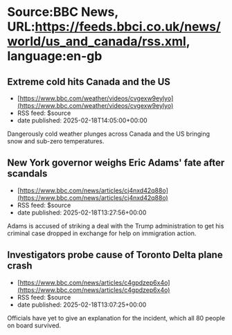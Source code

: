 # Source:BBC News, URL:https://feeds.bbci.co.uk/news/world/us_and_canada/rss.xml, language:en-gb

## Extreme cold hits Canada and the US
 - [https://www.bbc.com/weather/videos/cvgexw9eylyo](https://www.bbc.com/weather/videos/cvgexw9eylyo)
 - RSS feed: $source
 - date published: 2025-02-18T14:05:00+00:00

Dangerously cold weather plunges across Canada and the US bringing snow and sub-zero temperatures.

## New York governor weighs Eric Adams' fate after scandals
 - [https://www.bbc.com/news/articles/cj4nxd42q88o](https://www.bbc.com/news/articles/cj4nxd42q88o)
 - RSS feed: $source
 - date published: 2025-02-18T13:27:56+00:00

Adams is accused of striking a deal with the Trump administration to get his criminal case dropped in exchange for help on  immigration action.

## Investigators probe cause of Toronto Delta plane crash
 - [https://www.bbc.com/news/articles/c4gpdzep6x4o](https://www.bbc.com/news/articles/c4gpdzep6x4o)
 - RSS feed: $source
 - date published: 2025-02-18T13:07:25+00:00

Officials have yet to give an explanation for the incident, which all 80 people on board survived.


